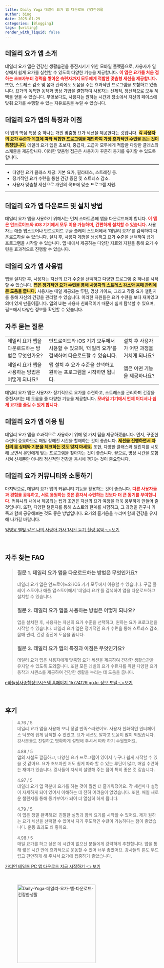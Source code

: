 ```yaml
---
title: Daily Yoga 데일리 요가 앱 다운로드 건강한생활
author: bing
date: 2025-01-29
categories: [Blogging]
tags: [writing]
render_with_liquid: false
---
```



<h2 id='데일리-요가-소개'>데일리 요가 앱 소개</h2>

<p>데일리 요가 앱은 건강한 생활습관을 증진시키기 위한 모바일 플랫폼으로, 사용자가 일상에서 쉽게 요가를 실천할 수 있도록 다양한 기능을 제공합니다. <b><span style="color: #ee2323;">이 앱은 요가를 처음 접하는 초보자부터 경력을 쌓아온 숙련자까지 모두에게 적합한 맞춤형 세션을 제공합니다.</span></b> 또한, 스트레스 감소 및 몸매 관리에도 도움을 주는 효과적인 프로그램을 포함하고 있습니다. 요가의 독특한 동작과 명상 기법을 결합하여 사용자는 신체적, 정신적으로 모두 혜택을 얻을 수 있습니다. 무엇보다도, 사용자는 원하는 시간과 장소에서 자신의 페이스에 맞춰 요가를 수행할 수 있는 자유로움을 누릴 수 있습니다.</p>

<h2 id='데일리-요가-특징'>데일리 요가 앱의 특징과 이점</h2>

<p>이 앱의 핵심 특징 중 하나는 개인 맞춤형 요가 세션을 제공한다는 것입니다. <b><span style="background-color: #ffe066;">각 사용자의 요가 수준과 목표에 따라 적합한 프로그램을 제안하여 가장 효과적인 수련을 돕는 것이 특징입니다.</span></b> 데일리 요가 앱은 초보자, 중급자, 고급자 모두에게 적합한 다양한 클래스와 스케줄을 제공합니다. 이러한 맞춤형 접근은 사용자가 꾸준히 동기를 유지할 수 있도록 합니다.</p>

<hr />

<ul>
    <li>다양한 요가 클래스 제공: 기본 요가, 필라테스, 스트레칭 등.</li>
    <li>정기적인 요가 수련을 통한 건강 증진 및 스트레스 감소.</li>
    <li>사용자 맞춤형 세션으로 개인의 목표에 맞춘 프로그램 지원.</li>
</ul>

<hr />

<h2 id='데일리-요가-다운로드'>데일리 요가 앱 다운로드 및 설치 방법</h2>

<p>데일리 요가 앱을 사용하기 위해서는 먼저 스마트폰에 앱을 다운로드해야 합니다. <b><span style="color: #ee2323;">이 앱은 안드로이드와 iOS 기기에서 모두 이용 가능하며, 간편하게 설치할 수 있습니다.</span></b> 사용자는 애플 앱스토어나 안드로이드 구글 플레이 스토어에서 '데일리 요가'를 검색하여 다운로드하실 수 있습니다. 설치 후, 사용자 계정을 생성하고 요가 수준을 선택하여 쉽게 프로그램을 시작할 수 있습니다. 앱 내에서 제공하는 다양한 자료와 지원을 통해 요가 수련을 효과적으로 진행할 수 있습니다.</p>

<h2 id='데일리-요가-사용법'>데일리 요가 앱 사용법</h2>

<p>앱을 설치한 후, 사용자는 자신의 요가 수준을 선택하고 다양한 프로그램 중 하나를 시작할 수 있습니다. <b><span style="background-color: #ffe066;">앱은 정기적인 요가 수련을 통해 사용자의 스트레스 감소와 몸매 관리에 큰 도움을 줍니다.</span></b> 사용자는 매일 제공되는 루틴, 명상 가이드, 그리고 각종 요가 챌린지를 통해 자신의 건강을 관리할 수 있습니다. 이러한 자원들은 요가 수련을 보다 재미있고 의미 있게 만들어줍니다. 앱의 UI는 사용자 친화적이기 때문에 쉽게 탐색할 수 있으며, 필드에서 다양한 정보를 확인할 수 있습니다.</p>

<h2 id='자주-묻는-질문'>자주 묻는 질문</h2>

<table>
    <tr>
        <td>데일리 요가 앱을 다운로드하는 방법은 무엇인가요?</td>
        <td>안드로이드와 iOS 기기 모두에서 사용할 수 있으며, '데일리 요가'를 검색하여 다운로드할 수 있습니다.</td>
        <td>설치 후 사용자가 어떤 과정을 거치게 되나요?</td>
    </tr>
    <tr>
        <td>데일리 요가 앱을 사용하는 방법은 어떻게 되나요?</td>
        <td>앱 설치 후 요가 수준을 선택하고 원하는 프로그램을 시작하면 됩니다.</td>
        <td>앱은 어떤 기능을 제공하나요?</td>
    </tr>
</table>

<p>데일리 요가 앱은 사용자가 정기적으로 요가를 수련하고, 스트레스를 관리하며 건강을 증진시키는 데 도움을 줄 다양한 기능을 제공합니다. <b><span style="color: #ee2323;">모바일 기기에서 언제 어디서나 쉽게 요가를 즐길 수 있게 합니다.</span></b></p>

<h2 id='데일리-요가-이용-팁'>데일리 요가 앱 이용 팁</h2>

<p>데일리 요가 앱을 효과적으로 사용하기 위해 몇 가지 팁을 제공하겠습니다. 먼저, 꾸준한 수련이 중요하므로 매일 정해진 시간을 할애하는 것이 좋습니다. <b><span style="background-color: #ffe066;">세션을 진행하면서 자신의 몸 상태와 기분을 체크하는 것도 잊지 마세요.</span></b> 또한, 다양한 클래스와 챌린지를 시도해 보면서 본인에게 맞는 프로그램을 찾아가는 것이 좋습니다. 끝으로, 명상 시간을 포함시켜 신체뿐만 아니라 정신적인 건강을 동시에 챙기는 것이 중요합니다.</p>

<h2 id='데일리-요가-커뮤니티'>데일리 요가 커뮤니티와 소통하기</h2>

<p>마지막으로, 데일리 요가 앱의 커뮤니티 기능을 활용하는 것이 좋습니다. <b><span style="color: #ee2323;">다른 사용자들과 경험을 공유하고, 서로 응원하는 것은 혼자서 수련하는 것보다 더 큰 동기를 부여합니다.</span></b> 커뮤니티 내에서 제공되는 팁과 조언은 자신의 요가 여정을 더욱 풍부하게 만들어 줄 것입니다. 또한, 다양한 챌린지를 통해 스스로의 한계를 시험하고, 그 과정을 친구나 가족과 함께 공유해보는 것도 좋은 방법입니다. 요가의 즐거움을 누리며 함께 건강을 유지해 나가길 바랍니다.</p>


<p><a class="click-button" title="임영웅 별빛 같은 나의 사랑아 가사 1시간 듣기 힐링 음악" href="https://greenforu.github.io/posts/%EC%9E%84%EC%98%81%EC%9B%85-%EB%B3%84%EB%B9%9B-%EA%B0%99%EC%9D%80-%EB%82%98%EC%9D%98-%EC%82%AC%EB%9E%91%EC%95%84-%EA%B0%80%EC%82%AC-1%EC%8B%9C%EA%B0%84-%EB%93%A3%EA%B8%B0-%ED%9E%90%EB%A7%81-%EC%9D%8C%EC%95%85/" rel="dofollow">임영웅 별빛 같은 나의 사랑아 가사 1시간 듣기 힐링 음악 👈 보기</a></p><br>
<h2 id='자주_찾는_FAQ'>자주 찾는 FAQ</h2>
<div itemscope="" itemtype="https://schema.org/FAQPage"> 
<blockquote> 
<div itemscope="" itemprop="mainEntity" itemtype="https://schema.org/Question"> 
<h3 itemprop="name">질문 1. 데일리 요가 앱을 다운로드하는 방법은 무엇인가요?</h3> 
<div itemscope="" itemprop="acceptedAnswer" itemtype="https://schema.org/Answer"> 
<span itemprop="text"> 
<p>데일리 요가 앱은 안드로이드와 iOS 기기 모두에서 이용할 수 있습니다. 구글 플레이 스토어나 애플 앱스토어에서 '데일리 요가'를 검색하여 앱을 다운로드하고 설치할 수 있습니다.</p> 
</span> 
</div> 
</div> 
<div itemscope="" itemprop="mainEntity" itemtype="https://schema.org/Question"> 
<h3 itemprop="name">질문 2. 데일리 요가 앱을 사용하는 방법은 어떻게 되나요?</h3> 
<div itemscope="" itemprop="acceptedAnswer" itemtype="https://schema.org/Answer"> 
<span itemprop="text"> 
<p>앱을 설치한 후, 사용자는 자신의 요가 수준을 선택하고, 원하는 요가 프로그램을 시작할 수 있습니다. 데일리 요가 앱은 정기적인 요가 수련을 통해 스트레스 감소, 몸매 관리, 건강 증진에 도움을 줍니다.</p> 
</span> 
</div> 
</div> 
<div itemscope="" itemprop="mainEntity" itemtype="https://schema.org/Question"> 
<h3 itemprop="name">질문 3. 데일리 요가 앱의 특징과 이점은 무엇인가요?</h3> 
<div itemscope="" itemprop="acceptedAnswer" itemtype="https://schema.org/Answer"> 
<span itemprop="text"> 
<p>데일리 요가 앱은 사용자에게 맞춤형 요가 세션을 제공하여 건강한 생활습관을 유지할 수 있도록 도와줍니다. 또한 모든 레벨의 요가 수련자를 위한 다양한 요가 동작과 시퀀스를 제공하여 건강한 생활을 누리는 데 도움을 줍니다.</p> 
</span> 
</div> 
</div> 
</blockquote> 
</div>
<p><a class="click-button" title="e하늘장사종합정보시스템 홈페이지 15774129.go.kr 정보 포털" href="https://greenforu.github.io/posts/e%ED%95%98%EB%8A%98%EC%9E%A5%EC%82%AC%EC%A2%85%ED%95%A9%EC%A0%95%EB%B3%B4%EC%8B%9C%EC%8A%A4%ED%85%9C-%ED%99%88%ED%8E%98%EC%9D%B4%EC%A7%80-15774129.go.kr-%EC%A0%95%EB%B3%B4-%ED%8F%AC%ED%84%B8/" rel="dofollow">e하늘장사종합정보시스템 홈페이지 15774129.go.kr 정보 포털 👈 보기</a></p><br>
<h2 id='후기'>후기</h2>
<div itemscope itemtype="https://schema.org/Product">
  <blockquote>
  <div itemprop="review" itemscope itemtype="https://schema.org/Review">
      <div itemprop="reviewRating" itemscope itemtype="https://schema.org/Rating"> <span itemprop="ratingValue">4.76</span> / <span itemprop="bestRating">5</span> </div>
      <span itemprop="reviewBody">데일리 요가 앱을 사용해 보니 정말 만족스러웠어요. 사용자 친화적인 인터페이스 덕분에 쉽게 탐색할 수 있었고, 요가 세션도 알차고 도움이 많이 되었습니다. 강사분들도 친절하고 명확하게 설명해 주셔서 따라 하기 수월했어요.</span>
  </div>
  <br>
  <div itemprop="review" itemscope itemtype="https://schema.org/Review">
      <div itemprop="reviewRating" itemscope itemtype="https://schema.org/Rating"> <span itemprop="ratingValue">4.88</span> / <span itemprop="bestRating">5</span> </div>
      <span itemprop="reviewBody">앱의 시설도 깔끔하고, 다양한 요가 프로그램이 있어서 누구나 쉽게 시작할 수 있을 것 같아요. 요가 초보자인 저도 쉽게 따라 할 수 있는 루틴이 많고, 매일 수련하는 재미가 있습니다. 강사들이 자세히 설명해 주는 점이 특히 좋은 것 같습니다.</span>
  </div>
  <br>
  <div itemprop="review" itemscope itemtype="https://schema.org/Review">
      <div itemprop="reviewRating" itemscope itemtype="https://schema.org/Rating"> <span itemprop="ratingValue">4.97</span> / <span itemprop="bestRating">5</span> </div>
      <span itemprop="reviewBody">데일리 요가 앱 덕분에 요가를 하는 것이 훨씬 더 즐거워졌어요. 각 세션마다 설명이 자세하게 되어 있어서 이해하는 데 전혀 어려움이 없었습니다. 또한, 매일 새로운 챌린지를 통해 동기부여가 되어 더 열심히 하게 됩니다.</span>
  </div>
  <br>
  <div itemprop="review" itemscope itemtype="https://schema.org/Review">
      <div itemprop="reviewRating" itemscope itemtype="https://schema.org/Rating"> <span itemprop="ratingValue">4.79</span> / <span itemprop="bestRating">5</span> </div>
      <span itemprop="reviewBody">이 앱은 정말 완벽해요! 친절한 설명과 함께 요가를 시작할 수 있어요. 제가 원하는 요가 세션을 선택할 수 있어서 자기 주도적인 수련이 가능하다는 점이 좋았습니다. 운동 효과도 꽤 좋아요.</span>
  </div>
  <br>
  <div itemprop="review" itemscope itemtype="https://schema.org/Review">
      <div itemprop="reviewRating" itemscope itemtype="https://schema.org/Rating"> <span itemprop="ratingValue">4.98</span> / <span itemprop="bestRating">5</span> </div>
      <span itemprop="reviewBody">매일 요가를 하고 싶은 데 시간이 없으신 분들에게 강력하게 추천합니다. 앱을 통해 짧은 시간 안에 효과적으로 운동할 수 있어 너무 좋았어요. 강사들의 톤도 부드럽고 편안하게 해 주셔서 요가에 집중하기 좋았습니다.</span>
  </div>
  </blockquote>
</div>
<p><a class="click-button" title="가디언 테일즈 PC 앱 다운로드 지금 시작하기" href="https://greenforu.github.io/posts/%EA%B0%80%EB%94%94%EC%96%B8-%ED%85%8C%EC%9D%BC%EC%A6%88-PC-%EC%95%B1-%EB%8B%A4%EC%9A%B4%EB%A1%9C%EB%93%9C-%EC%A7%80%EA%B8%88-%EC%8B%9C%EC%9E%91%ED%95%98%EA%B8%B0/" rel="dofollow">가디언 테일즈 PC 앱 다운로드 지금 시작하기 👈 보기</a></p><br>
<figure class="image"><img src="https://greenforu.github.io/assets/img/thumbnail/Daily-Yoga-데일리-요가-앱-다운로드-건강한생활.webp" alt="Daily-Yoga-데일리-요가-앱-다운로드-건강한생활" width="256" height="256"></figure>
